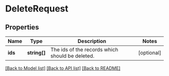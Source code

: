 # DeleteRequest

## Properties
Name | Type | Description | Notes
------------ | ------------- | ------------- | -------------
**ids** | **string[]** | The ids of the records which should be deleted. | [optional] 

[[Back to Model list]](../../README.md#documentation-for-models) [[Back to API list]](../../README.md#documentation-for-api-endpoints) [[Back to README]](../../README.md)

